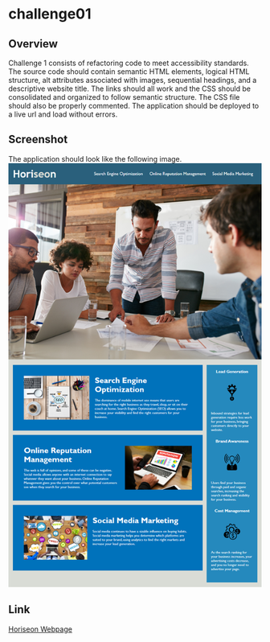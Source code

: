 # challenge01

## Overview
Challenge 1 consists of refactoring code to meet accessibility standards. The source code should contain semantic HTML elements, logical HTML structure, alt attributes associated with images, sequential headings, and a descriptive website title. The links should all work and the CSS should be consolidated and organized to follow semantic structure. The CSS file should also be properly commented. The application should be deployed to a live url and load without errors. 

## Screenshot
The application should look like the following image.
![Horiseon Webpage](assets/images/screenshot.png)

## Link
[Horiseon Webpage](https://alirueter.github.io/challenge01/)